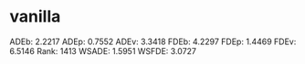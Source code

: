 # vanilla

ADEb: 2.2217
ADEp: 0.7552
ADEv: 3.3418
FDEb: 4.2297
FDEp: 1.4469
FDEv: 6.5146
Rank: 1413
WSADE: 1.5951
WSFDE: 3.0727